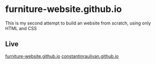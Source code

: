 # furniture-website.github.io
This is my second attempt to build an website from scratch, using only HTML and CSS

## Live
[furniture-website.github.io](https://furniture-website.github.io)
[constantinraulivan.github.io](https://furniture-website.github.io/)
